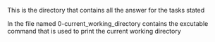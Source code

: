 This is the directory that contains all the answer for the tasks stated 

In the file named 0-current_working_directory contains the excutable command that is used to print the current working directory
